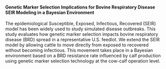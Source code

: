 #### Genetic Marker Selection Implications for Bovine Respiratory Disease SEIR Modeling in a Bayesian Environment

The epidemiological Susceptible, Exposed, Infectious, Recovered (SEIR) model has been widely used to study simulated disease outbreaks. This study evaluates how genetic marker selection impacts bovine respiratory disease (BRD) spread in a representative U.S. feedlot. We extend the SEIR model by allowing cattle to move directly from exposed to recovered without becoming infectious. This movement takes place in a Bayesian environment based on a BRD resistance rate influenced by calf production using genetic marker selection technology at the cow-calf operation level. 
